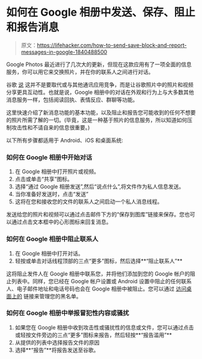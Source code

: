# 如何在 Google 相册中发送、保存、阻止和报告消息

> 原文：<https://lifehacker.com/how-to-send-save-block-and-report-messages-in-google-1840488500>

Google Photos 最近进行了几次大的更新，但现在这款应用有了一项全面的信息服务，你可以用它来交换照片，并在你的联系人之间进行对话。



谷歌 [说](https://www.blog.google/products/photos/now-its-easier-to-share-everyday-moments-in-google-photos/) 这并不是要取代或与其他通讯应用竞争，而是让谷歌照片中的照片和视频分享更具互动性。也就是说，Google 相册中的对话在外观和行为上与大多数其他消息服务一样，包括阅读回执、表情反应、群聊等功能。

这里快速介绍了新消息功能的基本功能，以及阻止和报告您可能收到的任何不想要的照片所需了解的一切。(毕竟，这是一种基于照片的信息服务，所以知道如何压制攻击性和不请自来的信息很重要。)

以下所有步骤都适用于 Android、iOS 和桌面系统:

### 如何在 Google 相册中开始对话

1.  在 Google 相册中打开照片或视频。
2.  点击或单击“共享”图标。
3.  选择“通过 Google 相册发送”,然后“说点什么”,将文件作为私人信息发送。
4.  当你准备好发送时，点击“发送”
5.  这将在您和接收您的文件的联系人之间启动一个私人消息线程。

发送给您的照片和视频可以通过点击邮件下方的“保存到图库”链接来保存。您也可以通过点击文本框中的心形图标来回复消息。

### 如何在 Google 相册中阻止联系人

1.  在 Google 相册中打开对话。
2.  轻按或单击对话线程顶部的三点“更多”图标，然后选择**“阻止联系人”**

这将阻止发件人在 Google 相册中联系您，并将他们添加到您的 Google 帐户的阻止列表中。同样，您已经在 Google 帐户设置或 Android 设置中阻止的任何联系人、电子邮件地址和电话号码也会在 Google 相册中被阻止。您可以通过 [访问桌面上的](https://myaccount.google.com/blocklist) 链接来管理您的黑名单。

### 如何在 Google 相册中举报冒犯性内容或骚扰

1.  如果您在 Google 相册中收到攻击性或骚扰性的信息或文件，您可以通过点击或轻按文件旁边的三点“更多”图标来报告，然后轻按**“报告滥用”**
2.  从提供的列表中选择报告文件的原因
3.  选择**“报告”**将报告发送至谷歌。